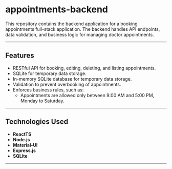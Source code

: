 # appointments-backend

This repository contains the backend application for a booking appointments full-stack application. The backend handles API endpoints, data validation, and business logic for managing doctor appointments.

---

## Features
- RESTful API for booking, editing, deleting, and listing appointments.
- SQLite for temporary data storage.
- In-memory SQLite database for temporary data storage.
- Validation to prevent overbooking of appointments.
- Enforces business rules, such as:
  - Appointments are allowed only between 9:00 AM and 5:00 PM, Monday to Saturday.
---

## Technologies Used
- **ReactTS**
- **Node.js**
- **Material-UI**
- **Express.js**
- **SQLite**

---